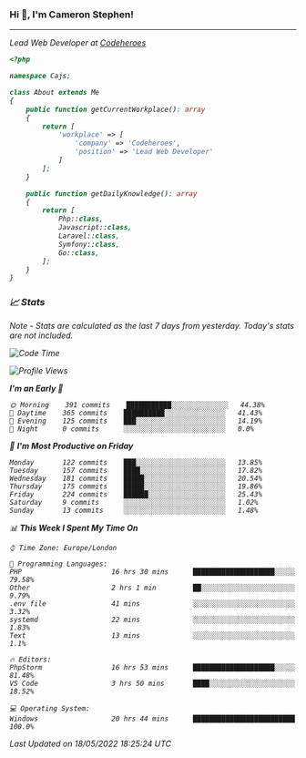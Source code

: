 ### Hi 👋, I'm Cameron Stephen!
<hr>
<p><em>Lead Web Developer at <a href="https://codeheroes.co.uk">Codeheroes</a></p>


```php
<?php

namespace Cajs;

class About extends Me
{
    public function getCurrentWorkplace(): array
    {
        return [
            'workplace' => [
                'company' => 'Codeheroes',
                'position' => 'Lead Web Developer'
            ]
        ];
    }

    public function getDailyKnowledge(): array
    {
        return [
            Php::class,
            Javascript::class,
            Laravel::class,
            Symfony::class,
            Go::class,
        ];
    }
}
```

### 📈 Stats
<p><em>Note - Stats are calculated as the last 7 days from yesterday. Today's stats are not included.</em></p>


<!--START_SECTION:waka-->
![Code Time](http://img.shields.io/badge/Code%20Time-2%2C876%20hrs%2033%20mins-blue)

![Profile Views](http://img.shields.io/badge/Profile%20Views-0-blue)

**I'm an Early 🐤** 

```text
🌞 Morning    391 commits    ███████████░░░░░░░░░░░░░░   44.38% 
🌆 Daytime    365 commits    ██████████░░░░░░░░░░░░░░░   41.43% 
🌃 Evening    125 commits    ███░░░░░░░░░░░░░░░░░░░░░░   14.19% 
🌙 Night      0 commits      ░░░░░░░░░░░░░░░░░░░░░░░░░   0.0%

```
📅 **I'm Most Productive on Friday** 

```text
Monday       122 commits    ███░░░░░░░░░░░░░░░░░░░░░░   13.85% 
Tuesday      157 commits    ████░░░░░░░░░░░░░░░░░░░░░   17.82% 
Wednesday    181 commits    █████░░░░░░░░░░░░░░░░░░░░   20.54% 
Thursday     175 commits    █████░░░░░░░░░░░░░░░░░░░░   19.86% 
Friday       224 commits    ██████░░░░░░░░░░░░░░░░░░░   25.43% 
Saturday     9 commits      ░░░░░░░░░░░░░░░░░░░░░░░░░   1.02% 
Sunday       13 commits     ░░░░░░░░░░░░░░░░░░░░░░░░░   1.48%

```


📊 **This Week I Spent My Time On** 

```text
⌚︎ Time Zone: Europe/London

💬 Programming Languages: 
PHP                      16 hrs 30 mins      ████████████████████░░░░░   79.58% 
Other                    2 hrs 1 min         ██░░░░░░░░░░░░░░░░░░░░░░░   9.79% 
.env file                41 mins             ░░░░░░░░░░░░░░░░░░░░░░░░░   3.32% 
systemd                  22 mins             ░░░░░░░░░░░░░░░░░░░░░░░░░   1.83% 
Text                     13 mins             ░░░░░░░░░░░░░░░░░░░░░░░░░   1.1%

🔥 Editors: 
PhpStorm                 16 hrs 53 mins      ████████████████████░░░░░   81.48% 
VS Code                  3 hrs 50 mins       ████░░░░░░░░░░░░░░░░░░░░░   18.52%

💻 Operating System: 
Windows                  20 hrs 44 mins      █████████████████████████   100.0%

```


 Last Updated on 18/05/2022 18:25:24 UTC
<!--END_SECTION:waka-->
